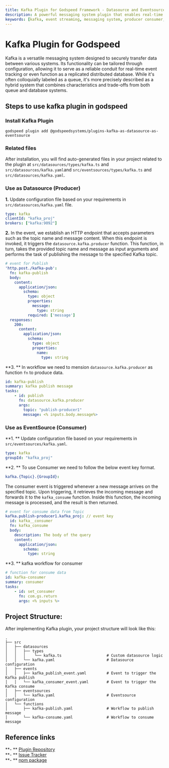 ```yaml
---
title: Kafka Plugin for Godspeed Framework - Datasource and Eventsource
description: A powerful messaging system plugin that enables real-time event streaming, secure data transfer, and distributed messaging in Godspeed applications. Features include producer/consumer functionality, configurable topics, and seamless event handling.
keywords: [kafka, event streaming, messaging system, producer consumer, godspeed plugin, real-time events, distributed messaging, event sourcing, message queue, data streaming]
---
```


# Kafka Plugin for Godspeed

Kafka is a versatile messaging system designed to securely transfer data between various systems. Its functionality can be tailored through configuration, allowing it to serve as a reliable conduit for real-time event tracking or even function as a replicated distributed database. While it's often colloquially labeled as a queue, it's more precisely described as a hybrid system that combines characteristics and trade-offs from both queue and database systems.

## Steps to use kafka plugin in godspeed

### Install Kafka Plugin
```
godspeed plugin add @godspeedsystems/plugins-kafka-as-datasource-as-eventsource
```
### Related files

After installation, you will find auto-generated files in your project related to the plugin at `src/datasources/types/kafka.ts` and `src/datasources/kafka.yaml`and `src/eventsources/types/kafka.ts` and `src/datasources/kafka.yaml`.

### Use as Datasource (Producer)

**1.** Update configuration file based on your requirements in `src/datasources/kafka.yaml` file.

```yaml title=src/datasources/kafka.yaml
type: kafka 
clientId: "kafka_proj"
brokers: ["kafka:9092"]
```

**2.** In the event, we establish an HTTP endpoint that accepts parameters such as the topic name and message content. When this endpoint is invoked, it triggers the `datasource.kafka.producer` function. This function, in turn, takes the provided topic name and message as input arguments and performs the task of publishing the message to the specified Kafka topic.
```yaml title=src/events/kafka_pub.yaml
# event for Publish
'http.post./kafka-pub':
  fn: kafka-publish
  body:
    content:
      application/json:
        schema:
          type: object
          properties:
            message:
              type: string
          required: ['message']
  responses:
    200:
      content:
        application/json:
          schema:
            type: object
            properties:
              name:
                type: string
```

**3. ** In workflow we need to mension `datasource.kafka.producer` as function `fn` to produce data.
```yaml title=src/functions/kafka-publish.yaml
id: kafka-publish
summary: kafka publish message
tasks:
    - id: publish
      fn: datasource.kafka.producer
      args:
        topic: "publish-producer1"
        message: <% inputs.body.message%>
```

### Use as EventSource (Consumer)
**1. ** Update configuration file based on your requirements in `src/eventsources/kafka.yaml`.
```yaml title=src/eventsources/kafka.yaml
type: kafka
groupId: "kafka_proj"

```

**2. ** To use Consumer we need to follow the below event key format.
```yaml title=src/events/kafka_pub.yaml
kafka.{Topic}.{GroupId}: 
```
The consumer event is triggered whenever a new message arrives on the specified topic. Upon triggering, it retrieves the incoming message and forwards it to the `kafka_consume` function. Inside this function, the incoming message is processed, and the result is then returned.

``` yaml title=src/events/kafka_pub.yaml
# event for consume data from Topic
kafka.publish-producer1.kafka_proj: // event key
  id: kafka__consumer
  fn: kafka_consume
  body:
    description: The body of the query
    content:
      application/json: 
        schema:
          type: string
```
**3. ** kafka workflow for consumer
``` title=src/functions/kafka_consume.yaml
# function for consume data
id: kafka-consumer
summary: consumer
tasks:
    - id: set_consumer
      fn: com.gs.return
      args: <% inputs %>
```

## Project Structure:

After implementing Kafka plugin, your project structure will look like this:

```
.
├── src
│   ├── datasources
│   │   ├── types
│   │   │    └── kafka.ts                    # Custom datasource logic
│   │   └── kafka.yaml                       # Datasource configuration
│   ├── events
│   │   ├── kafka_publish_event.yaml         # Event to trigger the Kafka publish
│   │   └── kafka_consumer_event.yaml        # Event to trigger the Kafka consume
│   ├── eventsources
│   │   └── kafka.yaml                       # Eventsource configuration
│   └── functions
│       ├── kafka-publish.yaml               # Workflow to publish message
│       └── kafka-consume.yaml               # Workflow to consume message
```

## Reference links
**- ** [Plugin Repository](https://github.com/godspeedsystems/gs-plugins/tree/main/plugins/kafka-as-datasource-as-eventsource)   
**- ** [Issue Tracker](https://github.com/godspeedsystems/gs-plugins/issues)      
**- ** [npm package](https://www.npmjs.com/package/@godspeedsystems/plugins-kafka-as-datasource-as-eventsource)
